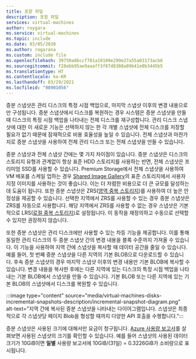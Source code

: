 ```yaml
---
title: 포함 파일
description: 포함 파일
services: virtual-machines
author: roygara
ms.service: virtual-machines
ms.topic: include
ms.date: 03/05/2020
ms.author: rogarana
ms.custom: include file
ms.openlocfilehash: 39750a86ccf781a10109e299e27a55a03173acb6
ms.sourcegitcommit: f28ebb95ae9aaaff3f87d8388a09b41e0b3445b5
ms.translationtype: HT
ms.contentlocale: ko-KR
ms.lasthandoff: 03/29/2021
ms.locfileid: "98901056"
---
```

증분 스냅샷은 관리 디스크의 특정 시점 백업으로, 마지막 스냅샷 이후의 변경 내용으로만 구성됩니다. 증분 스냅샷에서 디스크를 복원하는 경우 시스템은 증분 스냅샷을 만들 때 디스크의 특정 시점 백업을 나타내는 전체 디스크를 재구성합니다. 관리 디스크 스냅샷에 대한 이 새로운 기능은 선택하지 않는 한 각 개별 스냅샷에 전체 디스크를 저장할 필요가 없기 때문에 잠재적으로 비용 효율성을 높일 수 있습니다. 전체 스냅샷과 마찬가지로 증분 스냅샷을 사용하여 전체 관리 디스크 또는 전체 스냅샷을 만들 수 있습니다.

증분 스냅샷과 전체 스냅샷 간에는 몇 가지 차이점이 있습니다. 증분 스냅샷은 디스크의 스토리지 유형과 관계없이 항상 표준 HDD 스토리지를 사용하는 반면, 전체 스냅샷은 프리미엄 SSD를 사용할 수 있습니다. Premium Storage에서 전체 스냅샷을 사용하여 VM 배포를 스케일 업하는 경우 [Shared Image Gallery](../articles/virtual-machines/shared-image-galleries.md)의 표준 스토리지에서 사용자 지정 이미지를 사용하는 것이 좋습니다. 이는 더 저렴한 비용으로 더 큰 규모를 달성하는 데 도움이 됩니다. 또한 증분 스냅샷은 ZRS([영역 중복 스토리지](../articles/storage/common/storage-redundancy.md))를 사용하여 더 높은 안정성을 제공할 수 있습니다. 선택한 지역에서 ZRS를 사용할 수 있는 경우 증분 스냅샷은 ZRS를 자동으로 사용합니다. 해당 지역에서 ZRS를 사용할 수 없는 경우 스냅샷은 기본적으로 LRS([로컬 중복 스토리지](../articles/storage/common/storage-redundancy.md))로 설정됩니다. 이 동작을 재정의하고 수동으로 선택할 수 있지만 권장하지 않습니다.

또한 증분 스냅샷은 관리 디스크에만 사용할 수 있는 차등 기능을 제공합니다. 이를 통해 동일한 관리 디스크의 두 증분 스냅샷 간의 변경 내용을 블록 수준까지 가져올 수 있습니다. 이 기능을 사용하여 지역 간에 스냅샷을 복사할 때 데이터 공간을 줄일 수 있습니다.  예를 들어, 첫 번째 증분 스냅샷을 다른 지역의 기본 BLOB으로 다운로드할 수 있습니다. 후속 증분 스냅샷의 경우 마지막 스냅샷 이후의 변경 내용만 기본 BLOB에 복사할 수 있습니다. 변경 내용을 복사한 후에는 다른 지역에 있는 디스크의 특정 시점 백업을 나타내는 기본 BLOB에서 스냅샷을 만들 수 있습니다. 기본 BLOB 또는 다른 지역에 있는 기본 BLOB의 스냅샷에서 디스크를 복원할 수 있습니다.

:::image type="content" source="media/virtual-machines-disks-incremental-snapshots-description/incremental-snapshot-diagram.png" alt-text="지역 간에 복사된 증분 스냅샷을 나타내는 다이어그램입니다. 스냅샷은 최종적으로 각 스냅샷당 페이지 Blob을 형성할 때까지 다양한 API 호출을 수행합니다.":::

증분 스냅샷은 사용된 크기에 대해서만 요금이 청구됩니다. [Azure 사용량 보고서](../articles/cost-management-billing/understand/review-individual-bill.md)를 살펴보면 사용된 스냅샷의 크기를 확인할 수 있습니다. 예를 들어 스냅샷의 사용된 데이터 크기가 10GiB이면 **일별** 사용량 보고서에 10GiB/(31일) = 0.3226GiB가 소비량으로 표시됩니다.